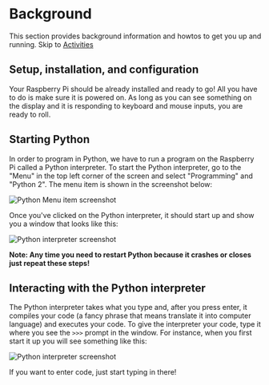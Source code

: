 # Background
This section provides background information and howtos to get you up and running.  Skip to [Activities](#activities)

## Setup, installation, and configuration
Your Raspberry Pi should be already installed and ready to go!  All you have to do is make sure it is powered on.  As long as you can see something on the display and it is responding to keyboard and mouse inputs, you are ready to roll.

## Starting Python
In order to program in Python, we have to run a program on the Raspberry Pi called a Python interpreter.  To start the Python interpreter, go to the "Menu" in the top left corner of the screen and select "Programming" and "Python 2".  The menu item is shown in the screenshot below:

![Python Menu item screenshot](https://github.com/jeremyprice/YoungCodersCodeJam/blob/master/menu_python_interpreter.png)

Once you've clicked on the Python interpreter, it should start up and show you a window that looks like this:

![Python interpreter screenshot](https://github.com/jeremyprice/YoungCodersCodeJam/blob/master/python_interpreter_window.png)

**Note: Any time you need to restart Python because it crashes or closes just repeat these steps!**

## Interacting with the Python interpreter
The Python interpreter takes what you type and, after you press enter, it compiles your code (a fancy phrase that means translate it into computer language) and executes your code.  To give the interpreter your code, type it where you see the `>>>` prompt in the window.  For instance, when you first start it up you will see something like this:

![Python interpreter screenshot](https://github.com/jeremyprice/YoungCodersCodeJam/blob/master/python_interpreter_window.png)

If you want to enter code, just start typing in there!
